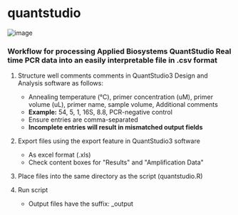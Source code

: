 # quantstudio
![image](https://user-images.githubusercontent.com/69192049/170926559-4947e766-5a28-4f3a-b149-2f08d5b0f3dd.png)

### Workflow for processing Applied Biosystems QuantStudio Real time PCR data into an easily interpretable file in .csv format

1) Structure well comments comments in QuantStudio3 Design and Analysis software as follows:
    - Annealing temperature (°C), primer concentration (uM), primer volume (uL), primer name, sample volume, Additional comments
    - **Example:** 54, 5, 1, 16S, 8.8, PCR-negative control 
    - Ensure entries are comma-separated
    - **Incomplete entries will result in mismatched output fields**

2) Export files using the export feature in QuantStudio3 software
    - As excel format (.xls)
    - Check content boxes for "Results" and "Amplification Data" 

3) Place files into the same directory as the script (quantstudio.R)

4) Run script 
    - Output files have the suffix: _output 
